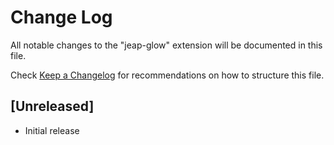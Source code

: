 # Change Log

All notable changes to the "jeap-glow" extension will be documented in this file.

Check [Keep a Changelog](http://keepachangelog.com/) for recommendations on how to structure this file.

## [Unreleased]

- Initial release
